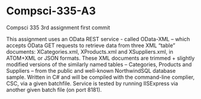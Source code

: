 # Compsci-335-A3
Compsci 335 3rd assignment first commit


This assignment uses an OData REST service - called OData-XML – which accepts OData GET requests to retrieve data from three XML “table” documents: XCategories.xml, XProducts.xml and XSuppliers.xml, in ATOM+XML or JSON formats.
These XML documents are trimmed + slightly modified versions of the similarly named tables – Categories, Products and Suppliers – from the public and well-known NorthwindSQL database sample. 
Written in C# and will be compiled with the command-line complier, CSC, via a given batchfile. 
Service is tested by running IISExpress via another given batch file (on port 8181). 
